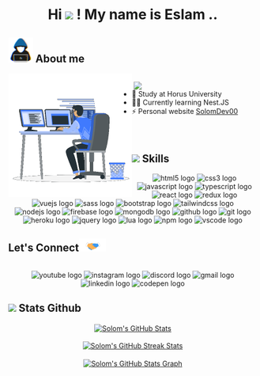<h1 align="center">Hi <img src="https://media.giphy.com/media/hvRJCLFzcasrR4ia7z/giphy.gif" width="25"> ! My name is Eslam ..</h1>

###
## <picture><img src = "https://github.com/0xAbdulKhalid/0xAbdulKhalid/raw/main/assets/mdImages/about_me.gif" width = 50px></picture> **About me**

<picture> <img align="left" src="https://github.com/0xAbdulKhalid/0xAbdulKhalid/raw/main/assets/mdImages/Right_Side.gif" width = 250px></picture>

<br>
<img align="right" src="https://user-images.githubusercontent.com/63050133/156676671-d5b2e362-97d4-4404-9447-dd71ddfea82f.gif" width = 250px/>

- 🌱 Study at Horus University
- 👨‍💻 Currently learning Nest.JS
- ⚡ Personal website [SolomDev00](https://www.solomdev.com)

###
<br>

## <img src="https://media2.giphy.com/media/QssGEmpkyEOhBCb7e1/giphy.gif?cid=ecf05e47a0n3gi1bfqntqmob8g9aid1oyj2wr3ds3mg700bl&rid=giphy.gif" width ="25"><b> Skills</b>


<p align="center">
  <img src="https://cdn.jsdelivr.net/gh/devicons/devicon/icons/html5/html5-original.svg" height="40" width="52" alt="html5 logo"  />
  <img src="https://cdn.jsdelivr.net/gh/devicons/devicon/icons/css3/css3-original.svg" height="40" width="52" alt="css3 logo"  />
  <img src="https://cdn.jsdelivr.net/gh/devicons/devicon/icons/javascript/javascript-plain.svg" height="40" width="52" alt="javascript logo"  />
  <img src="https://cdn.jsdelivr.net/gh/devicons/devicon/icons/typescript/typescript-plain.svg" height="40" width="52" alt="typescript logo"  />
  <img src="https://cdn.jsdelivr.net/gh/devicons/devicon/icons/react/react-original.svg" height="40" width="52" alt="react logo"  />
  <img src="https://cdn.jsdelivr.net/gh/devicons/devicon/icons/redux/redux-original.svg" height="40" width="52" alt="redux logo"  />
  <img src="https://cdn.jsdelivr.net/gh/devicons/devicon/icons/vuejs/vuejs-original.svg" height="40" width="52" alt="vuejs logo"  />
  <img src="https://cdn.jsdelivr.net/gh/devicons/devicon/icons/sass/sass-original.svg" height="40" width="52" alt="sass logo"  />
  <img src="https://cdn.jsdelivr.net/gh/devicons/devicon/icons/bootstrap/bootstrap-original.svg" height="40" width="52" alt="bootstrap logo"  />
  <img src="https://codekitapp.com/images/help/free-tailwind-icon@2x.png" height="40" width="52" alt="tailwindcss logo"  />
  <img src="https://cdn.jsdelivr.net/gh/devicons/devicon/icons/nodejs/nodejs-original.svg" height="40" width="52" alt="nodejs logo"  />
  <img src="https://cdn.jsdelivr.net/gh/devicons/devicon/icons/firebase/firebase-plain.svg" height="40" width="52" alt="firebase logo"  />
  <img src="https://cdn.jsdelivr.net/gh/devicons/devicon/icons/mongodb/mongodb-original.svg" height="40" width="52" alt="mongodb logo"  />
  <img src="https://cdn.jsdelivr.net/gh/devicons/devicon/icons/github/github-original.svg" height="40" width="52" alt="github logo"  />
  <img src="https://cdn.jsdelivr.net/gh/devicons/devicon/icons/git/git-original.svg" height="40" width="52" alt="git logo"  />
  <img src="https://cdn.jsdelivr.net/gh/devicons/devicon/icons/heroku/heroku-original.svg" height="40" width="52" alt="heroku logo"  />
  <img src="https://cdn.jsdelivr.net/gh/devicons/devicon/icons/jquery/jquery-original.svg" height="40" width="52" alt="jquery logo"  />
  <img src="https://cdn.jsdelivr.net/gh/devicons/devicon/icons/lua/lua-original.svg" height="40" width="52" alt="lua logo"  />
  <img src="https://cdn.jsdelivr.net/gh/devicons/devicon/icons/npm/npm-original-wordmark.svg" height="40" width="52" alt="npm logo"  />
  <img src="https://cdn.jsdelivr.net/gh/devicons/devicon/icons/vscode/vscode-original.svg" height="40" width="52" alt="vscode logo"  />
</div>

## <b> Let's Connect</b><img src="https://github.com/0xAbdulKhalid/0xAbdulKhalid/raw/main/assets/mdImages/handshake.gif" width ="55">
<br>

<div align="center">
  <img src="https://raw.githubusercontent.com/maurodesouza/profile-readme-generator/master/src/assets/icons/social/youtube/default.svg" width="48" height="36" alt="youtube logo"  />
  <img src="https://raw.githubusercontent.com/maurodesouza/profile-readme-generator/master/src/assets/icons/social/instagram/default.svg" width="48" height="36" alt="instagram logo"  />
  <img src="https://raw.githubusercontent.com/maurodesouza/profile-readme-generator/master/src/assets/icons/social/discord/default.svg" width="48" height="36" alt="discord logo"  />
  <img src="https://raw.githubusercontent.com/maurodesouza/profile-readme-generator/master/src/assets/icons/social/gmail/default.svg" width="48" height="36" alt="gmail logo"  />
  <img src="https://raw.githubusercontent.com/maurodesouza/profile-readme-generator/master/src/assets/icons/social/linkedin/default.svg" width="48" height="36" alt="linkedin logo"  />
  <img src="https://raw.githubusercontent.com/maurodesouza/profile-readme-generator/master/src/assets/icons/social/codepen/default.svg" width="48" height="36" alt="codepen logo"  />
</div>

###
## <img src="https://media.giphy.com/media/iY8CRBdQXODJSCERIr/giphy.gif" width="25"><b> Stats Github</b>

<div align="center">
 <a href="https://github.com/SolomDev00">
  <img align="center" src="https://github-readme-stats.vercel.app/api?username=SolomDev00&count_private=true&show_icons=true&theme=gruvbox&hide_border=true&custom_title=SolomDev%27s%20Github%20Stats" alt="Solom's GitHub Stats" />
</a>
<br><br>
<a href="https://github.com/SolomDev00">
  <img align="center" src="https://github-readme-streak-stats.herokuapp.com/?user=SolomDev00&theme=gruvbox" alt="Solom's GitHub Streak Stats"/>
</a>
<br><br>
<a href="https://github.com/SolomDev00">
  <img align="center" src="https://github-profile-summary-cards.vercel.app/api/cards/profile-details?username=SolomDev00&theme=gruvbox&hide_border=true)](https://github.com/SolomDev00" alt="Solom's GitHub Stats Graph"/>
</a>
</div>

##


